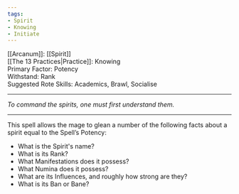 ```yaml
---
tags:
- Spirit
- Knowing
- Initiate
---
```


[[Arcanum]]: [[Spirit]]\
[[The 13 Practices|Practice]]: Knowing\
Primary Factor: Potency\
Withstand: Rank\
Suggested Rote Skills: Academics, Brawl, Socialise

---

_To command the spirits, one must first understand them._

---

This spell allows the mage to glean a number of the following facts about a spirit equal to the Spell’s Potency:
- What is the Spirit's name?
- What is its Rank?
- What Manifestations does it possess?
- What Numina does it possess?
- What are its Influences, and roughly how strong are they?
- What is its Ban or Bane?